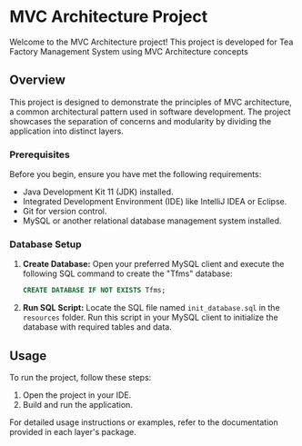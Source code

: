 # MVC Architecture Project

Welcome to the MVC Architecture project! This project is developed for Tea Factory Management System using MVC Architecture concepts
## Overview

This project is designed to demonstrate the principles of MVC architecture, a common architectural pattern used in software development. The project showcases the separation of concerns and modularity by dividing the application into distinct layers.

### Prerequisites

Before you begin, ensure you have met the following requirements:

- Java Development Kit 11 (JDK) installed.
- Integrated Development Environment (IDE) like IntelliJ IDEA or Eclipse.
- Git for version control.
- MySQL or another relational database management system installed.

### Database Setup

1. **Create Database:**
   Open your preferred MySQL client and execute the following SQL command to create the "Tfms" database:

   ```sql
   CREATE DATABASE IF NOT EXISTS Tfms;
   ```

2. **Run SQL Script:**
   Locate the SQL file named `init_database.sql` in the `resources` folder. Run this script in your MySQL client to initialize the database with required tables and data.

## Usage

To run the project, follow these steps:

1. Open the project in your IDE.
2. Build and run the application.

For detailed usage instructions or examples, refer to the documentation provided in each layer's package.
